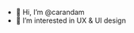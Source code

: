 - 👋 Hi, I’m @carandam
- 👀 I’m interested in UX & UI design

<!---
carandam/carandam is a ✨ special ✨ repository because its `README.md` (this file) appears on your GitHub profile.
You can click the Preview link to take a look at your changes.
--->
